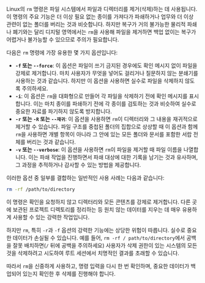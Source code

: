 Linux의 `rm` 명령은 파일 시스템에서 파일과 디렉터리를 제거(삭제)하는 데 사용됩니다. 이 명령의 주요 기능은 더 이상 필요 없는 종이를 가져다가 파쇄하거나 업무와 더 이상 관련이 없는 폴더를 버리는 것과 비슷합니다. 하지만 복구가 거의 불가능한 물리적 파쇄나 폐기와는 달리 디지털 영역에서는 `rm`을 사용해 파일을 제거하면 백업 없이는 복구가 어렵거나 불가능할 수 있으므로 주의가 필요합니다.

다음은 `rm` 명령에 가장 유용한 몇 가지 옵션입니다:

- **`-f` 또는 `--force`**: 이 옵션은 파일이 쓰기 금지된 경우에도 확인 메시지 없이 파일을 강제로 제거합니다. 마치 사용자가 무엇을 넣어도 걸리거나 질문하지 않는 분쇄기를 사용하는 것과 같습니다. 하지만 이 옵션을 사용하면 실수로 파일을 삭제하지 않도록 주의하세요.
- **`-i`**: 이 옵션은 `rm`을 대화형으로 만들어 각 파일을 삭제하기 전에 확인 메시지를 표시합니다. 이는 마치 종이를 파쇄하기 전에 각 종이를 검토하는 것과 비슷하여 실수로 중요한 자료를 파기하지 않도록 방지합니다.
- **`-r` 또는 `-R` 또는 `--재귀`**: 이 옵션을 사용하면 `rm`이 디렉터리와 그 내용을 재귀적으로 제거할 수 있습니다. 파일 구조를 중첩된 폴더의 집합으로 상상할 때 이 옵션과 함께 `rm`을 사용하면 개별 항목이 아니라 그 안에 있는 모든 폴더와 문서를 포함한 서랍 전체를 버리는 것과 같습니다.
- **`-v` 또는 `--verbose`**: 이 옵션을 사용하면 `rm`이 파일을 제거할 때 파일 이름을 나열합니다. 이는 파쇄 작업을 진행하면서 파쇄 대상에 대한 기록을 남기는 것과 유사하며, 그 과정을 추적하거나 감사할 수 있는 방법을 제공합니다.

이러한 옵션 중 일부를 결합하는 일반적인 사용 사례는 다음과 같습니다:

```sh
rm -rf /path/to/directory
```

이 명령은 확인을 요청하지 않고 디렉터리와 모든 콘텐츠를 강제로 제거합니다. 다른 곳에 보관된 프로젝트 디렉토리를 정리하는 등 원치 않는 데이터를 지우는 데 매우 유용하게 사용할 수 있는 강력한 작업입니다.

하지만 `rm`, 특히 `-r`과 `-f` 옵션의 강력한 기능에는 상당한 위험이 따릅니다. 실수로 중요한 데이터가 손실될 수 있습니다. 예를 들어, `rm -rf / path/to/directory`에서 공백을 잘못 배치하면(`/` 뒤에 공백을 주의하세요) 사용자가 삭제 권한이 있는 시스템의 모든 것을 삭제하려고 시도하여 루트 세션에서 치명적인 결과를 초래할 수 있습니다.

따라서 `rm`을 신중하게 사용하고, 명령 입력을 다시 한 번 확인하며, 중요한 데이터가 백업되어 있는지 확인한 후 삭제를 진행해야 합니다.
